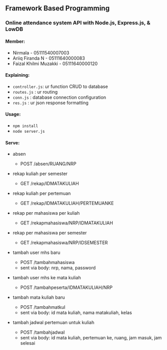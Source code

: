 ## Framework Based Programming
### Online attendance system API with Node.js, Express.js, & LowDB

#### Member:
- Nirmala - 05111540007003
- Ariiq Firanda N - 05111640000083
- Faizal Khilmi Muzakki - 05111640000120

#### Explaining:
- `controller.js`: ur function CRUD to database
- `routes.js` : ur routing
- `conn.js` : database connection configuration
- `res.js` : ur json response formatting

#### Usage:
- `npm install`
- `node server.js`

#### Serve:
- absen
    - POST /absen/RUANG/NRP


- rekap kuliah per semester
    - GET /rekap/IDMATAKULIAH


- rekap kuliah per pertemuan
    - GET /rekap/IDMATAKULIAH/PERTEMUANKE


- rekap per mahasiswa per kuliah
    - GET /rekapmahasiswa/NRP/IDMATAKULIAH


- rekap per mahasiswa per semester
    - GET /rekapmahasiswa/NRP/IDSEMESTER


- tambah user mhs baru
    - POST /tambahmahasiswa
    - sent via body: nrp, nama, password


- tambah user mhs ke mata kuliah
    - POST /tambahpeserta/IDMATAKULIAH/NRP


- tambah mata kuliah baru
    - POST /tambahmatkul
    - sent via body: id mata kuliah, nama matakuliah, kelas


- tambah jadwal pertemuan untuk kuliah
    - POST /tambahjadwal
    - sent via body: id mata kuliah, pertemuan ke, ruang, jam masuk, jam selesai
